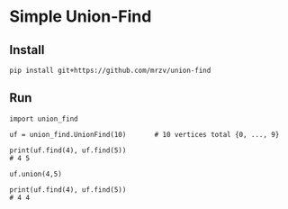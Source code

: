 # Simple Union-Find

## Install

```
pip install git+https://github.com/mrzv/union-find
```

## Run

```
import union_find

uf = union_find.UnionFind(10)       # 10 vertices total {0, ..., 9}

print(uf.find(4), uf.find(5))
# 4 5

uf.union(4,5)

print(uf.find(4), uf.find(5))
# 4 4
```
